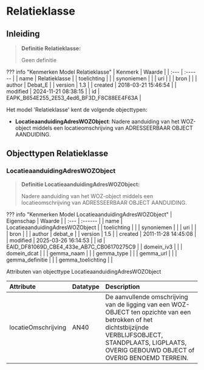 # Relatieklasse
## Inleiding
> **Definitie Relatieklasse:** 
>
> Geen definitie

??? info "Kenmerken Model Relatieklasse"
    | Kenmerk | Waarde |
    | :--- | :------ |
    | name | Relatieklasse |
    | toelichting |  |
    | synoniemen |  |
    | uri |  |
    | bron |  |
    | author | Debat_E |
    | version | 1.3 |
    | created | 2018-03-21 15:46:54 |
    | modified | 2024-11-21 08:38:15 |
    | id | EAPK_B654E255_2E53_4ed6_BF3D_F8C88EE4F63A |
    

Het model 'Relatieklasse' kent de volgende objecttypen:

* **LocatieaanduidingAdresWOZObject**: Nadere aanduiding van het WOZ-object middels een locatieomschrijving van ADRESSEERBAAR OBJECT AANDUIDING.


## Objecttypen Relatieklasse


### LocatieaanduidingAdresWOZObject
> **Definitie LocatieaanduidingAdresWOZObject:** 
>
> Nadere aanduiding van het WOZ-object middels een locatieomschrijving van ADRESSEERBAAR OBJECT AANDUIDING.

??? info "Kenmerken Model LocatieaanduidingAdresWOZObject"
    | Eigenschap | Waarde |
    | :--- | :------ |
    | name | LocatieaanduidingAdresWOZObject |
    | toelichting |  |
    | synoniemen |  |
    | uri |  |
    | bron |  |
    | author | debat_e |
    | version | 1.5 |
    | created | 2011-11-28 14:45:08 |
    | modified | 2025-03-26 16:14:53 |
    | id | EAID_DF81069D_CBE4_433e_AB7C_CB06170275C9 |
    | domein_iv3 |  |
    | domein_dcat |  |
    | gemma_naam |  |
    | gemma_type |  |
    | gemma_url |  |
    | gemma_definitie |  |
    | gemma_toelichting |  |
    

Attributen van objecttype LocatieaanduidingAdresWOZObject

| Attribute | Datatype | Description |
| :--- | :--- | :--- |
| locatieOmschrijving | AN40 | De aanvullende omschrijving van de ligging van een WOZ-OBJECT ten opzichte van een betrokken of het dichtstbijzijnde VERBLIJFSOBJECT, STANDPLAATS, LIGPLAATS, OVERIG GEBOUWD OBJECT of OVERIG BENOEMD TERREIN. |





